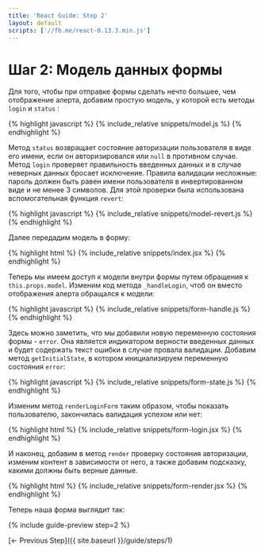 ```yaml
---
title: 'React Guide: Step 2'
layout: default
scripts: ['//fb.me/react-0.13.3.min.js']
---
```


# Шаг 2: Модель данных формы

Для того, чтобы при отправке формы сделать нечто большее, чем отображение алерта, добавим простую модель, у которой есть методы `login` и `status` :

{% highlight javascript %}
{% include_relative snippets/model.js %}
{% endhighlight %}

Метод `status` возвращает состояние авторизации пользователя в виде его имени, если он авторизировался или `null` в противном случае.
Метод `login` проверяет правильность введенных данных и в случае неверных данных бросает исключение.
Правила валидации несложные: пароль должен быть равен имени пользователя в инвертированном виде и не менее 3 символов.
Для этой проверки была использована вспомогательная функция `revert`:

{% highlight javascript %}
{% include_relative snippets/model-revert.js %}
{% endhighlight %}

Далее передадим модель в форму:

{% highlight html %}
{% include_relative snippets/index.jsx %}
{% endhighlight %}

Теперь мы имеем доступ к модели внутри формы путем обращения к `this.props.model`.
Изменим код метода `_handleLogin`, чтоб он вместо отображения алерта обращался к модели:

{% highlight javascript %}
{% include_relative snippets/form-handle.js %}
{% endhighlight %}

Здесь можно заметить, что мы добавили новую переменную состояния формы - `error`.
Она является индикатором верности введенных данных и будет содержать текст ошибки в случае провала валидации.
Добавим метод `getInitialState`, в котором инициализируем переменную состояния `error`:

{% highlight javascript %}
{% include_relative snippets/form-state.js %}
{% endhighlight %}

Изменим метод `renderLoginForm` таким образом, чтобы показать пользователю, закончилась валидация успехом или нет:

{% highlight html %}
{% include_relative snippets/form-login.jsx %}
{% endhighlight %}

И наконец, добавим в метод `render` проверку состояния авторизации, изменим контент в зависимости от него, а также добавим подсказку, какими должны быть верные данные.

{% highlight html %}
{% include_relative snippets/form-render.jsx %}
{% endhighlight %}

Теперь наша форма выглядит так:

{% include guide-preview step=2 %}

[← Previous Step]({{ site.baseurl }}/guide/steps/1)


